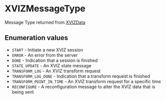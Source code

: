 # XVIZMessageType

Message Type returned from [XVIZData](/docs/api-reference/io/xviz-data.md)

## Enumeration values

- `START` - Initiate a new XVIZ session
- `ERROR` - An error from the server
- `DONE` - Indication that a session is finished
- `STATE_UPDATE` - An XVIZ state message
- `TRANSFORM_LOG` - An XVIZ transform request
- `TRANSFORM_LOG_DONE` - Indication that a transform request is finished
- `TRANSFORM_POINT_IN_TIME` - An XVIZ transform request for a specific time
- `RECONFIGURE` - A reconfiguration message to alter the XVIZ data that is being sent
